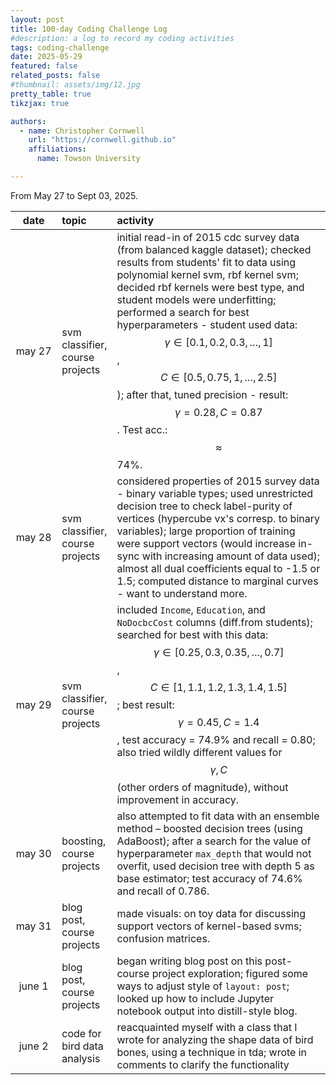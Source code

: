 ```yaml
---
layout: post
title: 100-day Coding Challenge Log
#description: a log to record my coding activities
tags: coding-challenge
date: 2025-05-29
featured: false
related_posts: false
#thumbnail: assets/img/12.jpg
pretty_table: true
tikzjax: true

authors:
  - name: Christopher Cornwell
    url: "https://cornwell.github.io"
    affiliations:
      name: Towson University

---
```


<style>
table th:first-of-type {
    width: 15%;
}
table th:nth-of-type(2) {
    width: 15%;
}
table th:nth-of-type(3) {
    width: 70%;
}
</style>

From May 27 to Sept 03, 2025.

| date          | topic                           | activity            |
| :-----------: | :------------                   | :------------       |
| may 27        | svm classifier, course projects | initial read-in of 2015 cdc survey data (from balanced kaggle dataset); checked results from students' fit to data using polynomial kernel svm, rbf kernel svm; decided rbf kernels were best type, and student models were underfitting; performed a search for best hyperparameters - student used data: $$\gamma\in [0.1,0.2,0.3,\ldots,1]$$, $$C\in [0.5, 0.75, 1,\ldots, 2.5]$$); after that, tuned precision - result: $$\gamma = 0.28, C = 0.87$$. Test acc.: $$\approx$$ 74%. |
| may 28        | svm classifier, course projects | considered properties of 2015 survey data - binary variable types; used unrestricted decision tree to check label-purity of vertices (hypercube vx's corresp. to binary variables); large proportion of training were support vectors (would increase in-sync with increasing amount of data used); almost all dual coefficients equal to -1.5 or 1.5; computed distance to marginal curves - want to understand more. |
| may 29        | svm classifier, course projects | included `Income`, `Education`, and `NoDocbcCost` columns (diff.from students); searched for best with this data: $$\gamma\in [0.25,0.3,0.35,\ldots,0.7]$$, $$C\in [1, 1.1, 1.2,1.3, 1.4, 1.5]$$; best result: $$\gamma=0.45, C=1.4$$, test accuracy = 74.9% and recall = 0.80; also tried wildly different values for $$\gamma, C$$ (other orders of magnitude), without improvement in accuracy. |
| may 30        | boosting, course projects | also attempted to fit data with an ensemble method &ndash; boosted decision trees (using AdaBoost); after a search for the value of hyperparameter `max_depth` that would not overfit, used decision tree with depth 5 as base estimator; test accuracy of 74.6% and recall of 0.786. |
| may 31        | blog post, course projects | made visuals: on toy data for discussing support vectors of kernel-based svms; confusion matrices. | 
| june 1        | blog post, course projects | began writing blog post on this post-course project exploration; figured some ways to adjust style of <code>layout: post</code>; looked up how to include Jupyter notebook output into distill-style blog. |
| june 2        | code for bird data analysis            | reacquainted myself with a class that I wrote for analyzing the shape data of bird bones, using a technique in tda; wrote in comments to clarify the functionality |